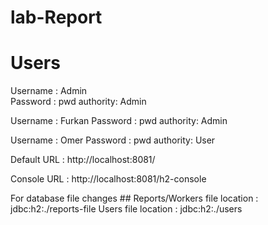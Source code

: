 # lab-Report

# Users

Username : Admin     
Password : pwd
authority: Admin

Username : Furkan
Password : pwd
authority: Admin

Username : Omer
Password : pwd
authority: User

Default URL : http://localhost:8081/

Console URL : http://localhost:8081/h2-console

For database file changes ##
Reports/Workers file location : jdbc:h2:./reports-file
Users file location : jdbc:h2:./users
